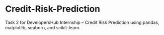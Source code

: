 # Credit-Risk-Prediction
Task 2 for DevelopersHub Internship – Credit Risk Prediction using pandas, matplotlib, seaborn, and scikit-learn.

